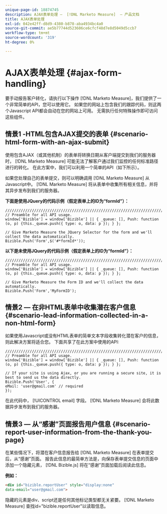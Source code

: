 ```yaml
---
unique-page-id: 18874745
description: AJAX表单处理 —  [!DNL Marketo Measure]  — 产品文档
title: AJAX表单处理
exl-id: 042e42ff-d8d9-4380-b878-aba4934bc4a0
source-git-commit: ae5b77744d523606ce6cfcf48d7e8d5049d5ccb7
workflow-type: tm+mt
source-wordcount: '319'
ht-degree: 0%

---
```


# AJAX表单处理 {#ajax-form-handling}

要手动报告客户转化，请执行以下操作 [!DNL Marketo Measure]，我们提供了一个非常简单的API，您可以使用它。 如果您的网站上包含我们的跟踪代码，则这两个Javascript API都会自动在您的网站上可用。 无需执行任何特殊操作即可访问这些组件。

## 情景1 -HTML包含AJAX提交的表单 {#scenario-html-form-with-an-ajax-submit}

使用包含AJAX（或其他机制）的表单将转换日期从客户端提交到我们的服务器时， [!DNL Marketo Measure] 可能无法了解客户通过我们监控的任何标准路径进行的转化。 在此方案中，我们可以利用一个简单的API（如下所示）。

如果您处理自己的表单提交，则可以明确调用 [!DNL Marketo Measure] 从Javascript中。 [!DNL Marketo Measure] 将从表单中收集所有相关信息，并将其异步发布到我们的服务器。

**下面是使用JQuery的代码示例（假定表单上的ID为“formId”）：**

```jquery
///////////////////////////////////////////////////////////////////////  
// Preamble for all API usage.  
window['Bizible'] = window['Bizible'] || { _queue: [], Push: function (o, p) {this._queue.push({ type: o, data: p }); } };  
  
// Give Marketo Measure the JQuery Selector for the form and we'll collect the data automatically.  
Bizible.Push('Form',$('#*formId*'));
```

**以下是未使用JQuery的代码示例（假定表单上的ID为“formId”）：**

```jquery
///////////////////////////////////////////////////////////////////////  
// Preamble for all API usage.  
window['Bizible'] = window['Bizible'] || { _queue: [], Push: function (o, p) {this._queue.push({ type: o, data: p }); } };  
  
// Give Marketo Measure the Form ID and we'll collect the data automatically.
Bizible.Push('Form','MyFormID');
```

## 情景2 — 在非HTML表单中收集潜在客户信息 {#scenario-lead-information-collected-in-a-non-html-form}

如果使用Javascript或没有HTML表单的简单文本字段收集转化潜在客户的信息，则此解决方案将适合您。 下面共享了在此方案中使用的API:

```jquery
///////////////////////////////////////////////////////////////////////  
// Preamble for all API usage.  
window['Bizible'] = window['Bizible'] || { _queue: [], Push: function (o, p) {this._queue.push({ type: o, data: p }); } };  
  
// If your site is using Ajax, or you are running a secure site, it is best to send us the data directly.  
Bizible.Push('User', {
eMail: 'user@gmail.com' // required  
});  
```

在此代码中， [!UICONTROL email] 字段。 [!DNL Marketo Measure] 会将此数据异步发布到我们的服务器。

## 情景3 — 从“感谢”页面报告用户信息 {#scenario-report-user-information-from-the-thank-you-page}

在某些情况下，将潜在客户信息报告给 [!DNL Marketo Measure] 在表单提交后，从“感谢”页面。 报告此信息的最简单方法是，向保存表单提交信息的页面中添加一个隐藏元素， [!DNL Bizible.js] 将在“感谢”页面加载后阅读此信息。

**例如：**

```html
<div id="bizible.reportUser" style="display:none"  
data-email="user@gmail.com">  
```

隐藏的元素是div、script还是任何其他标记类型都无关紧要。 [!DNL Marketo Measure] 查找id=&quot;bizible.reportUser&quot;以读取信息。
